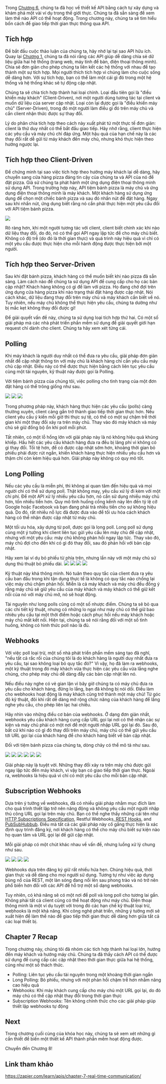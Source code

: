 Trong [Chương 6](https://viblo.asia/p/chapter-6-thiet-ke-api-RQqKL2Lzl7z), chúng ta đã học về thiết kế API bằng cách tự xây dựng và khám phá một vài ví dụ trong thế giới thực.  Chúng ta đã sẵn sàng để xem làm thế nào API có thể hoạt động. Trong chương này, chúng ta sẽ tìm hiểu bốn cách để giao tiếp thời gian thực thông qua API.

## Tích hợp

Để bắt đầu cuộc thảo luận của chúng ta, hãy nhớ lại tại sao API hữu ích. Quay lại [Chương 1](https://viblo.asia/p/chapter-1-gioi-thieu-ve-apis-m68Z0RmA5kG), chúng ta đã nói rằng các API giúp dễ dàng chia sẻ dữ liệu giữa hai hệ thống (trang web, máy tính để bàn, điện thoại thông minh). Chia sẻ đơn giản cho phép chúng ta liên kết các hệ thống với nhau để tạo thành một sự tích hợp. Mọi người thích tích hợp vì chúng làm cho cuộc sống dễ dàng hơn. Với sự tích hợp, bạn có thể làm một cái gì đó trong một hệ thống và hệ thống khác sẽ tự động cập nhật.

Chúng ta sẽ chia tích hợp thành hai loại chính. Loại đầu tiên gọi là "điều khiển máy khách" (Client-Driven), nơi một người dùng tương tác tại client và muốn dữ liệu của server cập nhật. Loại còn lại được gọi là "điều khiển máy chủ" (Server-Driven), trong đó một người làm điều gì đó trên máy chủ và cần client nhận thức được sự thay đổi.

Lý do phân chia tích hợp theo cách này xuất phát từ một thực tế đơn giản: client là thứ duy nhất có thể bắt đầu giao tiếp. Hãy nhớ rằng, client thực hiện các yêu cầu và máy chủ chỉ đáp ứng. Một hậu quả của hạn chế này là các thay đổi rất dễ gửi từ máy khách đến máy chủ, nhưng khó thực hiện theo hướng ngược lại.

## Tích hợp theo Client-Driven

Để chứng minh tại sao việc tích hợp theo hướng máy khách lại dễ dàng, hãy chuyển sang cửa hàng pizza đáng tin cậy của chúng ta và API của nó để đặt pizza. Giả sử chúng ta phát hành một ứng dụng điện thoại thông minh sử dụng API. Trong trường hợp này, API tiệm bánh pizza là máy chủ và ứng dụng điện thoại thông minh là máy khách. Một khách hàng sử dụng ứng dụng để chọn một chiếc bánh pizza và sau đó nhấn nút để đặt hàng. Ngay sau khi nhấn nút, ứng dụng biết rằng nó cần phải thực hiện một yêu cầu đối với API tiệm bánh pizza.

![](https://images.viblo.asia/1abc09bd-1d91-4149-8301-fa32c9a856d0.jpeg)

Rõ ràng hơn, khi một người tương tác với client, client biết chính xác khi nào dữ liệu thay đổi, do đó, nó có thể gọi API ngay lập tức để cho máy chủ biết. Không có độ trễ (do đó là thời gian thực) và quá trình này hiệu quả vì chỉ có một yêu cầu được thực hiện cho mỗi hành động được thực hiện bởi một người.

## Tích hợp theo Server-Driven

Sau khi đặt bánh pizza, khách hàng có thể muốn biết khi nào pizza đã sẵn sàng. Làm cách nào để chúng ta sử dụng API để cung cấp cho họ các bản cập nhật? Khách hàng không có gì để làm với pizza. Họ đang chờ đợi trên ứng dụng cửa hàng pizza khi nào trạng thái đặt hàng được cập nhật. Nói cách khác, dữ liệu đang thay đổi trên máy chủ và máy khách cần biết về nó. Tuy nhiên, nếu máy chủ không thể thực hiện yêu cầu, chúng ta dường như bị mắc kẹt không thay đổi được gì!

Để giải quyết vấn đề này, chúng ta sử dụng loại tích hợp thứ hai. Có một số giải pháp mà các nhà phát triển phần mềm sử dụng để giải quyết giới hạn request chỉ dành cho client. Chúng ta hãy xem xét từng cái.

## Polling

Khi máy khách là người duy nhất có thể đưa ra yêu cầu, giải pháp đơn giản nhất để cập nhật thông tin với máy chủ là khách hàng chỉ cần yêu cầu máy chủ cập nhật. Điều này có thể được thực hiện bằng cách liên tục yêu cầu cùng một tài nguyên, kỹ thuật này được gọi là Polling.

Với tiệm bánh pizza của chúng tôi, việc polling cho tình trạng của một đơn đặt hàng có thể trông giống như sau.

![](https://images.zapier.com/storage/photos/1f28a71e93ad44b5a37d117fcf516da4.png?format=jpg)
![](https://images.zapier.com/storage/photos/740527cd546425818f8abac7af80cc7b.png?format=jpg)
![](https://images.zapier.com/storage/photos/44eeba7c09eacd43d196e509e7b4438d.png?format=jpg)

Trong phương pháp này, khách hàng thực hiện các yêu cầu (polls) càng thường xuyên, client càng gần trở thành giao tiếp thời gian thực hơn. Nếu client yêu cầu ý kiến mỗi giờ thì thực sự tệ, có thể có một sự chậm trễ thời gian khi một thay đổi xảy ra trên máy chủ.  Thay vào đó máy khách và máy chủ sẽ giữ đồng bộ ổn khi poll mỗi phút.

Tất nhiên, có một lỗ hổng lớn với giải pháp này là nó không hiệu quả khủng khiếp. Hầu hết các yêu cầu khách hàng đưa ra đều bị lãng phí vì không có gì thay đổi. Tồi tệ hơn, để có được cập nhật sớm hơn, khoảng thời gian bỏ phiếu phải được rút ngắn, khiến khách hàng thực hiện nhiều yêu cầu hơn và thậm chí còn kém hiệu quả hơn. Giải pháp này không có quy mô tốt.

## Long Polling

Nếu các yêu cầu là miễn phí, thì không ai quan tâm đến hiệu quả và mọi người chỉ có thể sử dụng poll. Thật không may, yêu cầu xử lý đi kèm với một chi phí. Để một API xử lý nhiều yêu cầu hơn, nó cần sử dụng nhiều máy chủ hơn, tốn nhiều tiền hơn. Quy mô tình huống cồng kềnh này lên đến tỷ lệ cỡ Google hoặc Facebook và bạn đang phải trả nhiều tiền cho sự không hiệu quả. Do đó, rất nhiều nỗ lực đã được đưa vào để tối ưu hóa cách khách hàng có thể nhận được cập nhật từ máy chủ.

Một tối ưu hóa, xây dựng từ poll, được gọi là long poll. Long poll sử dụng cùng một ý tưởng khi client liên tục gửi yêu cầu lên máy chủ để cập nhật, nhưng với một yêu cầu: máy chủ không phản hồi ngay lập tức. Thay vào đó, máy chủ đợi cho đến khi có gì đó thay đổi, sau đó phản hồi với bản cập nhật.

Hãy xem lại ví dụ bỏ phiếu từ phía trên, nhưng lần này với một máy chủ sử dụng thủ thuật bỏ phiếu dài.
![](https://images.zapier.com/storage/photos/d8e0247c25b5cb145a7d8ed8dd57b1b9.png?format=jpg)
![](https://images.zapier.com/storage/photos/2f19ff605c41b3701ba3ca58f8f22b97.png?format=jpg)
![](https://images.zapier.com/storage/photos/a0a952c22fdef5ed3a8cd7767d28d10a.png?format=jpg)
![](https://images.zapier.com/storage/photos/494a56f22a47f5328d182e6115acf09e.png?format=jpg)

Kỹ thuật này khá thông minh. Nó tuân theo quy tắc của client đưa ra yêu cầu ban đầu trong khi tận dụng thực tế là không có quy tắc nào chống lại việc máy chủ chậm phản hồi. Miễn là cả máy khách và máy chủ đều đồng ý rằng máy chủ sẽ giữ yêu cầu của máy khách và máy khách có thể giữ kết nối của nó với máy chủ mở, nó sẽ hoạt động.

Tài nguyên như long polls cũng có một số nhược điểm. Chúng ta sẽ bỏ qua các chi tiết kỹ thuật, nhưng có những lo ngại như máy chủ có thể giữ bao nhiêu yêu cầu tại một thời điểm hoặc cách phục hồi nếu máy khách hoặc máy chủ mất kết nối. Hiện tại, chúng ta sẽ nói rằng đối với một số tình huống, không có hình thức poll nào là đủ.

## Webhooks

Với việc poll loại trừ, một số nhà phát triển phần mềm sáng tạo đã nghĩ, "nếu tất cả rắc rối của chúng tôi là do khách hàng là người duy nhất đưa ra yêu cầu, tại sao không loại bỏ quy tắc đó?" Vì vậy, họ đã làm ra webhooks, một kỹ thuật trong đó máy khách vừa thực hiện các yêu cầu vừa lắng nghe chúng, cho phép máy chủ dễ dàng đẩy các bản cập nhật lên nó.

Nếu điều này nghe có vẻ gian lận vì bây giờ chúng ta có máy chủ đưa ra yêu cầu cho khách hàng, đừng lo lắng, bạn đã không bị nói dối. Điều làm cho webhooks hoạt động là máy khách cũng trở thành một máy chủ! Từ góc độ kỹ thuật, đôi khi rất dễ dàng mở rộng chức năng của khách hàng để lắng nghe yêu cầu, cho phép liên lạc hai chiều.

Hãy nhìn vào những điều cơ bản của webhooks. Ở dạng đơn giản nhất, webhooks yêu cầu khách hàng cung cấp URL gọi lại nơi có thể nhận các sự kiện và máy chủ phải có một nơi để một người nhập URL gọi lại đó. Sau đó, bất cứ khi nào có gì đó thay đổi trên máy chủ, máy chủ có thể gửi yêu cầu tới URL gọi lại của khách hàng để cho khách hàng biết về bản cập nhật.

Đối với tiệm bánh pizza của chúng ta, dòng chảy có thể mô tả như sau.

![](https://images.zapier.com/storage/photos/ad0fa6a7d13f8c23bd846ca18ef35875.png?format=jpg)
![](https://images.zapier.com/storage/photos/72cf549474cdefe8c145f4ac2eec62c4.png?format=jpg)
![](https://images.zapier.com/storage/photos/58f3a1b0b6b58518bc8baf707915b0d1.png?format=jpg)
![](https://images.zapier.com/storage/photos/81a43f7972c757f48c8cd0c05471c4c0.png?format=jpg)
![](https://images.zapier.com/storage/photos/ee381f84a04bd987cfe58ec6ec6fd016.png?format=jpg)
![](https://images.zapier.com/storage/photos/a6741368b2499bab1b771d60db860bc8.png?format=jpg)

Giải pháp này là tuyệt vời. Những thay đổi xảy ra trên máy chủ được gửi ngay lập tức đến máy khách, vì vậy bạn có giao tiếp thời gian thực. Ngoài ra, webhooks là hiệu quả vì chỉ có một yêu cầu cho mỗi bản cập nhật.

## Subscription Webhooks

Dựa trên ý tưởng về webhooks, đã có nhiều giải pháp nhằm mục đích làm cho quá trình thiết lập trở nên năng động và không yêu cầu một người nhập thủ công URL gọi lại trên máy chủ. Bạn có thể nghe thấy những cái tên như  [HTTP Subscriptions Specification](https://github.com/progrium/http-subscriptions/blob/master/SPEC.md?utm_source=zapier.com&utm_medium=referral&utm_campaign=zapier), Restful Webhooks,[ REST Hooks](http://resthooks.org/docs/?utm_source=zapier.com&utm_medium=referral&utm_campaign=zapier), and [PubSubHubbub](http://code.google.com/p/pubsubhubbub/?utm_source=zapier.com&utm_medium=referral&utm_campaign=zapier). Điều mà tất cả các giải pháp này cố gắng thực hiện là xác định quy trình đăng ký, nơi khách hàng có thể cho máy chủ biết sự kiện nào họ quan tâm và URL gọi lại để gửi cập nhật.

Mỗi giải pháp có một chút khác nhau về vấn đề, nhưng luồng xử lý chung như sau.

![](https://images.zapier.com/storage/photos/d0c0f567a627085c738c7e078e9334b4.png?format=jpg)
![](https://images.zapier.com/storage/photos/57d69c6834f0e3fb7aefbc3ec883adab.png?format=jpg)
![](https://images.zapier.com/storage/photos/b21708eecaf7564f1190dcb98e0df4fd.png?format=jpg)
![](https://images.zapier.com/storage/photos/06ed43cfcac7a72cd2c661d76146ea32.png?format=jpg)

Webhooks dựa trên đăng ký giữ rất nhiều hứa hẹn. Chúng hiệu quả, thời gian thực và dễ dàng cho mọi người sử dụng. Tương tự như việc áp dụng bùng nổ của REST, một làn sóng đang nổi lên sau phong trào và nó trở nên phổ biến hơn đối với các API để hỗ trợ một số dạng webhooks.

Tuy nhiên, có khả năng sẽ có một nơi để poll và long poll cho tương lai gần. Không phải tất cả client cũng có thể hoạt động như máy chủ. Điện thoại thông minh là một ví dụ tuyệt vời trong đó các hạn chế kỹ thuật loại trừ, webhooks là một khả năng. Khi công nghệ phát triển, những ý tưởng mới sẽ xuất hiện để làm thế nào để giao tiếp thời gian thực dễ dàng hơn giữa tất cả các loại thiết bị.

## Chapter 7 Recap

Trong chương này, chúng tôi đã nhóm các tích hợp thành hai loại lớn, hướng đến máy khách và hướng máy chủ. Chúng ta đã thấy cách API có thể được sử dụng để cung cấp các cập nhật theo thời gian thực giữa hai hệ thống, cũng như một số thách thức.
* Polling: Liên tục yêu cầu tài nguyên trong một khoảng thời gian ngắn
* Long Polling: Bỏ phiếu, nhưng với một phản hồi chậm trễ hơn nhằm nâng cao hiệu quả
* Webhooks: Khi máy khách cung cấp cho máy chủ một URL gọi lại, do đó máy chủ có thể cập nhật thay đổi trong thời gian thực
* Subscription Webhooks: Tên không chính thức cho các giải pháp giúp thiết lập webhooks tự động

## Next
Trong chương cuối cùng của khóa học này, chúng ta sẽ xem xét những gì cần thiết để biến một thiết kế API thành phần mềm hoạt động được.

Chuyển đến Chương 8!

## Link tham khảo
https://zapier.com/learn/apis/chapter-7-real-time-communication/